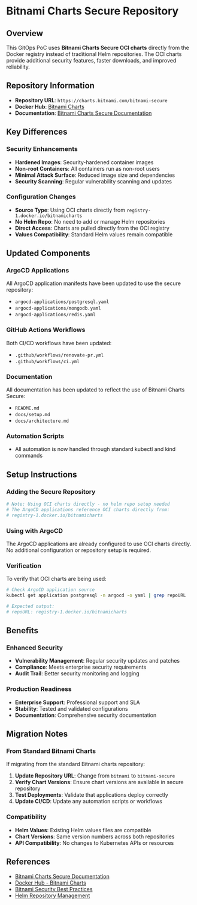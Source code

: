 # Bitnami Charts Secure Repository

## Overview

This GitOps PoC uses **Bitnami Charts Secure OCI charts** directly from the
Docker registry instead of traditional Helm repositories. The OCI charts provide
additional security features, faster downloads, and improved reliability.

## Repository Information

- **Repository URL**: `https://charts.bitnami.com/bitnami-secure`
- **Docker Hub**: [Bitnami Charts](https://hub.docker.com/u/bitnamicharts)
- **Documentation**: [Bitnami Charts Secure Documentation](https://docs.bitnami.com/kubernetes/)

## Key Differences

### Security Enhancements

- **Hardened Images**: Security-hardened container images
- **Non-root Containers**: All containers run as non-root users
- **Minimal Attack Surface**: Reduced image size and dependencies
- **Security Scanning**: Regular vulnerability scanning and updates

### Configuration Changes

- **Source Type**: Using OCI charts directly from `registry-1.docker.io/bitnamicharts`
- **No Helm Repo**: No need to add or manage Helm repositories
- **Direct Access**: Charts are pulled directly from the OCI registry
- **Values Compatibility**: Standard Helm values remain compatible

## Updated Components

### ArgoCD Applications

All ArgoCD application manifests have been updated to use the secure repository:

- `argocd-applications/postgresql.yaml`
- `argocd-applications/mongodb.yaml`
- `argocd-applications/redis.yaml`

### GitHub Actions Workflows

Both CI/CD workflows have been updated:

- `.github/workflows/renovate-pr.yml`
- `.github/workflows/ci.yml`

### Documentation

All documentation has been updated to reflect the use of Bitnami Charts Secure:

- `README.md`
- `docs/setup.md`
- `docs/architecture.md`

### Automation Scripts

- All automation is now handled through standard kubectl and kind commands

## Setup Instructions

### Adding the Secure Repository

```bash
# Note: Using OCI charts directly - no helm repo setup needed
# The ArgoCD applications reference OCI charts directly from:
# registry-1.docker.io/bitnamicharts
```

### Using with ArgoCD

The ArgoCD applications are already configured to use OCI charts directly.
No additional configuration or repository setup is required.

### Verification

To verify that OCI charts are being used:

```bash
# Check ArgoCD application source
kubectl get application postgresql -n argocd -o yaml | grep repoURL

# Expected output:
# repoURL: registry-1.docker.io/bitnamicharts
```

## Benefits

### Enhanced Security

- **Vulnerability Management**: Regular security updates and patches
- **Compliance**: Meets enterprise security requirements
- **Audit Trail**: Better security monitoring and logging

### Production Readiness

- **Enterprise Support**: Professional support and SLA
- **Stability**: Tested and validated configurations
- **Documentation**: Comprehensive security documentation

## Migration Notes

### From Standard Bitnami Charts

If migrating from the standard Bitnami charts repository:

1. **Update Repository URL**: Change from `bitnami` to `bitnami-secure`
2. **Verify Chart Versions**: Ensure chart versions are available in secure repository
3. **Test Deployments**: Validate that applications deploy correctly
4. **Update CI/CD**: Update any automation scripts or workflows

### Compatibility

- **Helm Values**: Existing Helm values files are compatible
- **Chart Versions**: Same version numbers across both repositories
- **API Compatibility**: No changes to Kubernetes APIs or resources

## References

- [Bitnami Charts Secure Documentation](https://docs.bitnami.com/kubernetes/)
- [Docker Hub - Bitnami Charts](https://hub.docker.com/u/bitnamicharts)
- [Bitnami Security Best Practices](https://docs.bitnami.com/kubernetes/security/)
- [Helm Repository Management](https://helm.sh/docs/helm/helm_repo/)
